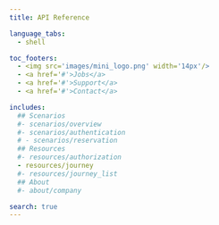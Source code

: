 ```yaml
---
title: API Reference

language_tabs:
  - shell

toc_footers:
  - <img src='images/mini_logo.png' width='14px'/>
  - <a href='#'>Jobs</a>
  - <a href='#'>Support</a>
  - <a href='#'>Contact</a>

includes:
  ## Scenarios
  #- scenarios/overview
  #- scenarios/authentication
  # - scenarios/reservation
  ## Resources
  #- resources/authorization
  - resources/journey
  #- resources/journey_list
  ## About
  #- about/company

search: true
---
```

